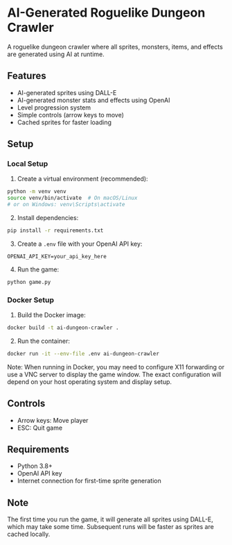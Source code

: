 # AI-Generated Roguelike Dungeon Crawler

A roguelike dungeon crawler where all sprites, monsters, items, and effects are generated using AI at runtime.

## Features

- AI-generated sprites using DALL-E
- AI-generated monster stats and effects using OpenAI
- Level progression system
- Simple controls (arrow keys to move)
- Cached sprites for faster loading

## Setup

### Local Setup

1. Create a virtual environment (recommended):
```bash
python -m venv venv
source venv/bin/activate  # On macOS/Linux
# or on Windows: venv\Scripts\activate
```

2. Install dependencies:
```bash
pip install -r requirements.txt
```

3. Create a `.env` file with your OpenAI API key:
```
OPENAI_API_KEY=your_api_key_here
```

4. Run the game:
```bash
python game.py
```

### Docker Setup

1. Build the Docker image:
```bash
docker build -t ai-dungeon-crawler .
```

2. Run the container:
```bash
docker run -it --env-file .env ai-dungeon-crawler
```

Note: When running in Docker, you may need to configure X11 forwarding or use a VNC server to display the game window. The exact configuration will depend on your host operating system and display setup.

## Controls

- Arrow keys: Move player
- ESC: Quit game

## Requirements

- Python 3.8+
- OpenAI API key
- Internet connection for first-time sprite generation

## Note

The first time you run the game, it will generate all sprites using DALL-E, which may take some time. Subsequent runs will be faster as sprites are cached locally.
